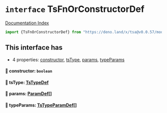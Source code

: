 # `interface` TsFnOrConstructorDef

[Documentation Index](../README.md)

```ts
import {TsFnOrConstructorDef} from "https://deno.land/x/tsa@v0.0.57/mod.ts"
```

## This interface has

- 4 properties:
[constructor](#-constructor-boolean),
[tsType](#-tstype-tstypedef),
[params](#-params-paramdef),
[typeParams](#-typeparams-tstypeparamdef)


#### 📄 constructor: `boolean`



#### 📄 tsType: [TsTypeDef](../type.TsTypeDef/README.md)



#### 📄 params: [ParamDef](../type.ParamDef/README.md)\[]



#### 📄 typeParams: [TsTypeParamDef](../interface.TsTypeParamDef/README.md)\[]




